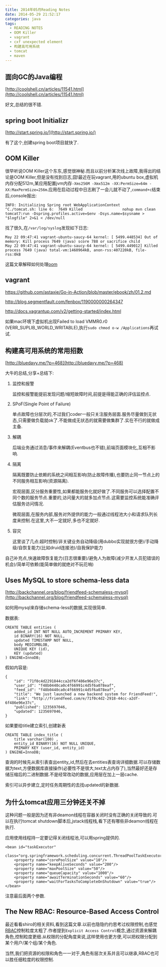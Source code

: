 ```yaml
---
title: 2014年05月Reading Notes
date: 2014-05-29 21:52:17
categories: java
tags:
  - READING NOTES
  - OOM Killer
  - vagrant
  - cxf unexpected element
  - 构建高可用系统
  - tomcat
  - maven
---
```


## 面向GC的Java编程

[http://coolshell.cn/articles/11541.html](http://coolshell.cn/articles/11541.html)

好文,总结的很不错.


## spring boot Initializr

[http://start.spring.io/](http://start.spring.io/)

有了这个,创建spring boot项目就快了.

## OOM Killer

很早听说OOM Killer这个东东,感觉很神秘.而且以前分析某次线上故障,我得出的结论是OOM Killer,但是没有找到日志,囧!最近在玩vagrant,用的ubuntu box,虚拟机内存分配512m,某应用配置jvm内存`-Xms256M -Xmx512m -XX:PermSize=64m -XX:MaxPermSize=256m`.应用在启动过程中日志刷了一会儿就不动了,`command+c`结束后,console报出:

	INFO: Initializing Spring root WebApplicationContext
	^C./tomcat.sh: line 6:  7649 Killed                  nohup mvn clean tomcat7:run -Dspring.profiles.active=$env -Dsys.name=$sysname > "$logfile" 2>&1 < /dev/null
	
找了很久,在`/var/log/syslog`发现如下日志:

	May 22 09:47:41 vagrant-ubuntu-saucy-64 kernel: [ 5499.448534] Out of memory: Kill process 7649 (java) score 788 or sacrifice child
	May 22 09:47:41 vagrant-ubuntu-saucy-64 kernel: [ 5499.449012] Killed process 7649 (java) total-vm:1460964kB, anon-rss:407220kB, file-rss:0kB
	
这篇文章解释如何处理[oom](http://www.vpsee.com/2013/10/how-to-configure-the-linux-oom-killer/)

## vagrant

https://github.com/astaxie/Go-in-Action/blob/master/ebook/zh/01.2.md

http://blog.segmentfault.com/fenbox/1190000000264347

http://docs.vagrantup.com/v2/getting-started/index.html

如果mac环境下虚拟机出现Failed to load VMMR0.r0 (VERR_SUPLIB_WORLD_WRITABLE),执行`sudo chmod o-w /Applications`再试试.

 
## 构建高可用系统的常用招数
 [http://bluedavy.me/?p=468](http://bluedavy.me/?p=468)
 
大牛的总结,分享+总结下:

1. 监控和报警
 	
 	监控和报警能提前发现问题/缩短故障时间,前提是得能正确的评估监控点.

2. SPoF(Single Point of Failure)
 
 	单点故障也分层次的,不过我们coder一般只关注服务层面.服务尽量做到无状态,只需要做负载就ok了.不能做成无状态的就需要做集群了.实在不行的就做成主备.
 	
3. 解耦
  	
	后端业务通过消息/事件来解耦(Eventbus也不错),前端页面模块化,互相不影响.
 	
4. 隔离
 
	隔离既要防止依赖的系统之间相互影响(防止故障传播),也要防止同一节点上的不同服务相互影响(资源隔离).
	
	宏观层面,区分服务重要性,如果都能服务化就好做了.不同服务可以选择配置不同个数的服务节点.重要的,访问量大的就多加点节点.这需要监控系统能准确评估服务访问情况.
	
	微观层面,在服务内部,服务对外提供的能力一般通过线程池大小和请求队列长度来控制.在这里,大不一定就好,多也不定就好.
	
 
5. 容灾
 
 	这里谈了几点:超时控制/非关键业务自动降级(用dubbo实现就很方便)/手动降级/自恢复能力(比如druid连接池)/自我保护能力
 
自己补充点,快速故障恢复能力(日志很重要)/避免人为故障(减少开发人员犯错误的机会)/简单可依赖(能简单做的就绝对不玩花哨) 
 
## Uses MySQL to store schema-less data
[http://backchannel.org/blog/friendfeed-schemaless-mysql](http://backchannel.org/blog/friendfeed-schemaless-mysql)

如何用mysql来存储schema-less的数据,实现很简单.

数据表:
	
	CREATE TABLE entities (
    	added_id INT NOT NULL AUTO_INCREMENT PRIMARY KEY,
    	id BINARY(16) NOT NULL,
   	 	updated TIMESTAMP NOT NULL,
    	body MEDIUMBLOB,
    	UNIQUE KEY (id),
    	KEY (updated)
	) ENGINE=InnoDB;
	
假如内容是:
	
	{
    	"id": "71f0c4d2291844cca2df6f486e96e37c",
    	"user_id": "f48b0440ca0c4f66991c4d5f6a078eaf",
    	"feed_id": "f48b0440ca0c4f66991c4d5f6a078eaf",
    	"title": "We just launched a new backend system for FriendFeed!",
    	"link": "http://friendfeed.com/e/71f0c4d2-2918-44cc-a2df-6f486e96e37c",
    	"published": 1235697046,
    	"updated": 1235697046,
	}
如果要给title建立索引,创建新表

	CREATE TABLE index_title (
    	title varchar(100) ,
    	entity_id BINARY(16) NOT NULL UNIQUE,
   		PRIMARY KEY (user_id, entity_id)
	) ENGINE=InnoDB;

查询的时候先从索引表查出entity_id,然后在去entities表查询详细数据.可以存储数据为text,方便数据库直接操作(必要性不是很大,text太占内存了),当然最好还是存储压缩后的二进制数据.不是经常改动的数据,应用层在加上一层cache.

索引可以异步建立,定时任务周期性的去找updated的新数据.


## 为什么tomcat应用三分钟还关不掉

这种问题一般是因为还有非deamon线程在容器关闭时没有正确的关闭导致的.可以在执行tomcat shutdown脚本后,jstack线程栈,看下还有哪些非deamon线程在执行.

应用使用线程持一定要记得关闭线程池,可以用spring提供的.

	<bean id="taskExecutor"
          class="org.springframework.scheduling.concurrent.ThreadPoolTaskExecutor">
        <property name="corePoolSize" value="10"/>
        <property name="keepAliveSeconds" value="200"/>
        <property name="maxPoolSize" value="50"/>
        <property name="queueCapacity" value="1000"/>
        <property name="awaitTerminationSeconds" value="60"/>
        <property name="waitForTasksToCompleteOnShutdown" value="true"/>
    </bean>
注意最后面两个参数.

## The New RBAC: Resource-Based Access Control

最近看看shiro的相关资料,看到这篇文章.以前也隐隐约约思考过权限控制,也感觉[RBAC](http://en.wikipedia.org/wiki/Role-Based_Access_Control)控制粒度太粗了.作者提到`Explicit Access Control`概念,通过资源来解耦角色,控制粒度更细.从权限的分配角度来说,这样使用也更方便,可以把权限分配到某个用户/某个组/某个角色.

当然,我们把资源的权限和角色一一对于,角色有层次关系并且可以继承,RBAC也可以胜任细粒度的权限控制.
